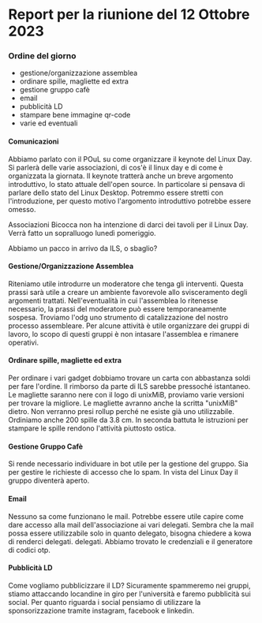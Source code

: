 # Report per la riunione del 12 Ottobre 2023
### Ordine del giorno
- gestione/organizzazione assemblea
- ordinare spille, magliette ed extra
- gestione gruppo cafè
- email
- pubblicità LD
- stampare bene immagine qr-code
- varie ed eventuali
#### Comunicazioni
Abbiamo parlato con il POuL su come organizzare il keynote del Linux Day. Si parlerà delle varie associazioni, di cos'è il linux day e di come è organizzata la giornata. Il keynote tratterà anche un breve argomento introduttivo, lo stato attuale dell'open source. In particolare si pensava di parlare dello stato del Linux Desktop.
Potremmo essere stretti con l'introduzione, per questo motivo l'argomento introduttivo potrebbe essere omesso.

Associazioni Bicocca non ha intenzione di darci dei tavoli per il Linux Day. Verrà fatto un sopralluogo lunedì pomeriggio.

Abbiamo un pacco in arrivo da ILS, o sbaglio?
#### Gestione/Organizzazione Assemblea
Riteniamo utile introdurre un moderatore che tenga gli interventi. Questa prassi sarà utile a creare un ambiente favorevole allo svisceramento degli argomenti trattati. Nell'eventualità in cui l'assemblea lo ritenesse necessario, la prassi del moderatore può essere temporaneamente sospesa.
Troviamo l'odg uno strumento di catalizzazione del nostro processo assembleare.
Per alcune attività è utile organizzare dei gruppi di lavoro, lo scopo di questi gruppi è non intasare l'assemblea e rimanere operativi.
#### Ordinare spille, magliette ed extra
Per ordinare i vari gadget dobbiamo trovare un carta con abbastanza soldi per fare l'ordine. Il rimborso da parte di ILS sarebbe pressoché istantaneo. Le magliette saranno nere con il logo di unixMiB, proviamo varie versioni per trovare la migliore. Le magliette avranno anche la scritta "unixMiB" dietro. Non verranno presi rollup perché ne esiste già uno utilizzabile. Ordiniamo anche 200 spille da 3.8 cm. In seconda battuta le istruzioni per stampare le spille rendono l'attività piuttosto ostica.
#### Gestione Gruppo Cafè
Si rende necessario individuare in bot utile per la gestione del gruppo. Sia per gestire le richieste di accesso che lo spam. In vista del Linux Day il gruppo diventerà aperto.
#### Email
Nessuno sa come funzionano le mail. Potrebbe essere utile capire come dare accesso alla mail dell'associazione ai vari delegati. Sembra che la mail possa essere utilizzabile solo in quanto delegato, bisogna chiedere a kowa di renderci delegati. delegati.
Abbiamo trovato le credenziali e il generatore di codici otp.
#### Pubblicità LD
Come vogliamo pubblicizzare il LD? Sicuramente spammeremo nei gruppi, stiamo attaccando locandine in giro per l'università e faremo pubblicità sui social. Per quanto riguarda i social pensiamo di utilizzare la sponsorizzazione tramite instagram, facebook e linkedin. 